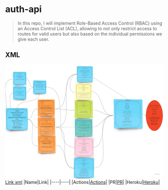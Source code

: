 # auth-api

> In this repo, I will implement Role-Based Access Control (RBAC) using an Access Control List (ACL), allowing to not only restrict access to routes for valid users but also based on the individual permissions we give each user.

## XML

![xml](/src/image/Untitled%20(2).jpg)
[Link xml](https://miro.com/app/board/uXjVOG052II=/?invite_link_id=589918118769)
|Name|Link|
|----|----|
|Actions|[Actions](https://github.com/Mujahedyousef/auth-api/actions)|
|PR|[PR](https://github.com/Mujahedyousef/auth-api/pull/3)|
|Heroku|[Heroku](https://mujahed-auth-api.herokuapp.com/)|
